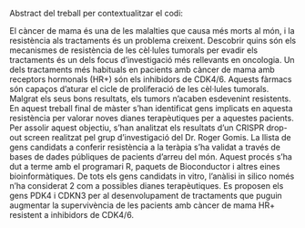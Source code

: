 Abstract del treball per contextualitzar el codi:

El càncer de mama és una de les malalties que causa més morts al món, i la resistència als tractaments és un problema creixent. Descobrir quins són els mecanismes de resistència de les cèl·lules tumorals per evadir els tractaments és un dels focus d’investigació més rellevants en oncologia. 
Un dels tractaments més habituals en pacients amb càncer de mama amb receptors hormonals (HR+) són els inhibidors de CDK4/6. Aquests fàrmacs són capaços d’aturar el cicle de proliferació de les cèl·lules tumorals. Malgrat els seus bons resultats, els tumors n’acaben esdevenint resistents. En aquest treball final de màster s’han identificat gens implicats en aquesta resistència per valorar noves dianes terapèutiques per a aquestes pacients.
Per assolir aquest objectiu, s’han analitzat els resultats d’un CRISPR drop-out screen realitzat pel grup d’investigació del Dr. Roger Gomis. La llista de gens candidats a conferir resistència a la teràpia s’ha validat a través de bases de dades públiques de pacients d’arreu del món. Aquest procés s’ha dut a terme amb el programari R, paquets de Bioconductor i altres eines bioinformàtiques.
De tots els gens candidats in vitro, l’anàlisi in silico només n’ha considerat 2 com a possibles dianes terapèutiques. Es proposen els gens PDK4 i CDKN3 per al desenvolupament de tractaments que puguin augmentar la supervivència de les pacients amb càncer de mama HR+ resistent a inhibidors de CDK4/6.
